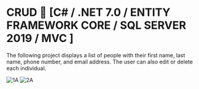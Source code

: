 # CRUD 📝 [C# / .NET 7.0 / ENTITY FRAMEWORK CORE / SQL SERVER 2019 / MVC ]

The following project displays a list of people with their first name, last name, phone number, and email address. The user can also edit or delete each individual.

![1A](https://user-images.githubusercontent.com/119838743/236076322-4ed39f87-fa76-4421-ab0d-676cc0e5b7ea.png)
![2A](https://user-images.githubusercontent.com/119838743/236076330-d586dfcb-fc30-4f76-8d1e-4cb1c7676064.png)
